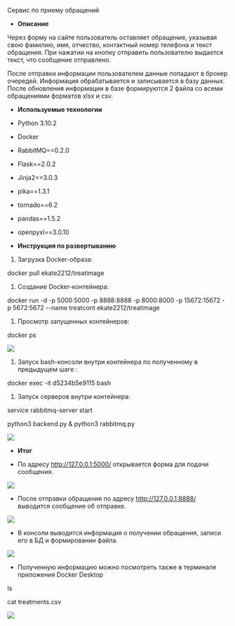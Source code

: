﻿Сервис по приему обращений 

- **Описание**

Через форму на сайте пользователь оставляет обращение, указывая свою фамилию, имя, отчество, контактный номер телефона и текст обращения. При нажатии на кнопку отправить пользователю выдается текст, что сообщение отправлено. 

После отправки информации пользователем данные попадают в брокер очередей. Информация обрабатывается и записывается в базу данных. После обновления информации в базе формируются 2 файла со всеми обращениями форматов xlsx и csv.

- **Используемые технологии**

- Python 3.10.2
- Docker
- RabbitMQ==0.2.0
- Flask==2.0.2
- Jinja2==3.0.3
- pika==1.3.1
- tornado==6.2
- pandas==1.5.2
- openpyxl==3.0.10




- **Инструкция по развертыванию**
1. Загрузка Docker-образа:

docker pull ekate2212/treatimage

1. Создание Docker-контейнера:

docker run -d -p 5000:5000 -p 8888:8888 -p 8000:8000 -p 15672:15672 -p 5672:5672 --name treatcont ekate2212/treatimage

1. Просмотр запущенных контейнеров:

docker ps

![](Aspose.Words.c1294580-1de2-4049-857c-1f0d40b032e2.001.png)

1. Запуск bash-консоли внутри контейнера по полученному в предыдущем шаге <CONTAINER ID>:

docker exec -it d5234b5e9115 bash

1. Запуск серверов внутри контейнера:

service rabbitmq-server start

python3 backend.py & python3 rabbitmq.py

![](Aspose.Words.c1294580-1de2-4049-857c-1f0d40b032e2.002.png)




- **Итог**

- По адресу <http://127.0.0.1:5000/> открывается форма для подачи сообщения.

![](Aspose.Words.c1294580-1de2-4049-857c-1f0d40b032e2.003.png)

- После отправки обращения по адресу <http://127.0.0.1:8888/> выводится сообщение об отправке.

![](Aspose.Words.c1294580-1de2-4049-857c-1f0d40b032e2.004.png)

- В консоли выводится информация о получении обращения, записи его в БД и формировании файла.

![](Aspose.Words.c1294580-1de2-4049-857c-1f0d40b032e2.005.png)

- Полученную информацию можно посмотреть также в терминале приложения Docker Desktop

ls

cat treatments.csv

![](Aspose.Words.c1294580-1de2-4049-857c-1f0d40b032e2.006.png)

